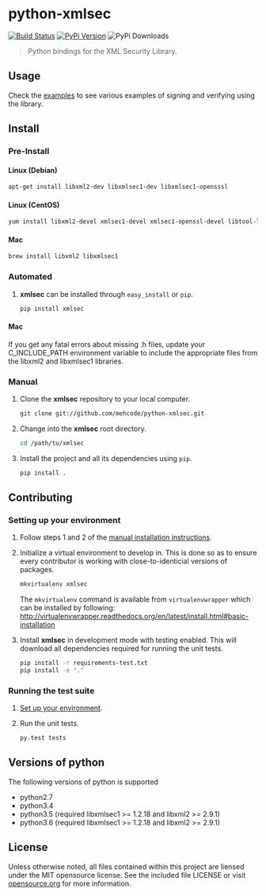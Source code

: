 # python-xmlsec
[![Build Status](https://travis-ci.org/mehcode/python-xmlsec.png?branch=master)](https://travis-ci.org/mehcode/python-xmlsec)
[![PyPi Version](https://img.shields.io/pypi/v/xmlsec.svg)](https://pypi.python.org/pypi/xmlsec)
![PyPi Downloads](https://img.shields.io/pypi/dm/xmlsec.svg)
> Python bindings for the XML Security Library.

## Usage

Check the [examples](https://github.com/mehcode/python-xmlsec/tree/master/tests/examples) to see various examples of signing and verifying using the library.

## Install

### Pre-Install

#### Linux (Debian)

   ```sh
   apt-get install libxml2-dev libxmlsec1-dev libxmlsec1-opensssl
   ```

#### Linux (CentOS)

   ```sh
   yum install libxml2-devel xmlsec1-devel xmlsec1-openssl-devel libtool-ltdl-devel
   ```

#### Mac

   ```sh
   brew install libxml2 libxmlsec1
   ```

### Automated

1. **xmlsec** can be installed through `easy_install` or `pip`.

   ```sh
   pip install xmlsec
   ```

#### Mac

If you get any fatal errors about missing .h files, update your C_INCLUDE_PATH environment variable to
include the appropriate files from the libxml2 and libxmlsec1 libraries.

### Manual

1. Clone the **xmlsec** repository to your local computer.

   ```sh
   git clone git://github.com/mehcode/python-xmlsec.git
   ```

2. Change into the **xmlsec** root directory.

   ```sh
   cd /path/to/xmlsec
   ```

3. Install the project and all its dependencies using `pip`.

   ```sh
   pip install .
   ```

## Contributing

### Setting up your environment

1. Follow steps 1 and 2 of the [manual installation instructions][].

[manual installation instructions]: #manual

2. Initialize a virtual environment to develop in.
   This is done so as to ensure every contributor is working with
   close-to-identicial versions of packages.

   ```sh
   mkvirtualenv xmlsec
   ```

   The `mkvirtualenv` command is available from `virtualenvwrapper` which
   can be installed by following: http://virtualenvwrapper.readthedocs.org/en/latest/install.html#basic-installation

3. Install **xmlsec** in development mode with testing enabled.
   This will download all dependencies required for running the unit tests.

   ```sh
   pip install -r requirements-test.txt
   pip install -e "."
   ```

### Running the test suite

1. [Set up your environment](#setting-up-your-environment).

2. Run the unit tests.

   ```sh
   py.test tests
   ```

## Versions of python
The following versions of python is supported
 - python2.7
 - python3.4
 - python3.5 (required libxmlsec1 >=  1.2.18 and libxml2 >= 2.9.1)
 - python3.6 (required libxmlsec1 >=  1.2.18 and libxml2 >= 2.9.1)

## License

Unless otherwise noted, all files contained within this project are liensed under the MIT opensource license. See the included file LICENSE or visit [opensource.org][] for more information.

[opensource.org]: http://opensource.org/licenses/MIT
